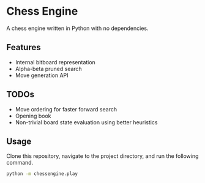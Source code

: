 # Chess Engine
A chess engine written in Python with no dependencies.

## Features
- Internal bitboard representation
- Alpha-beta pruned search
- Move generation API

## TODOs
- Move ordering for faster forward search
- Opening book
- Non-trivial board state evaluation using better heuristics

## Usage
Clone this repository, navigate to the project directory, and run the 
following command.
```bash
python -m chessengine.play 
```